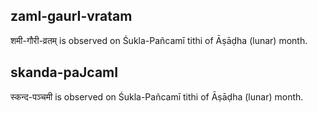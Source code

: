 ## zamI-gaurI-vratam

शमी-गौरी-व्रतम् is observed on Śukla-Pañcamī tithi of Āṣāḍha (lunar) month.



## skanda-paJcamI

स्कन्द-पञ्चमी is observed on Śukla-Pañcamī tithi of Āṣāḍha (lunar) month.



